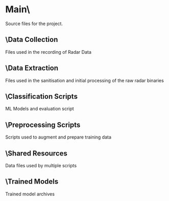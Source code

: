# Main\
Source files for the project.

## \Data Collection
Files used in the recording of Radar Data

## \Data Extraction
Files used in the sanitisation and initial processing of the raw radar binaries

## \Classification Scripts
ML Models and evaluation script

## \Preprocessing Scripts
Scripts used to augment and prepare training data

## \Shared Resources
Data files used by multiple scripts

## \Trained Models
Trained model archives